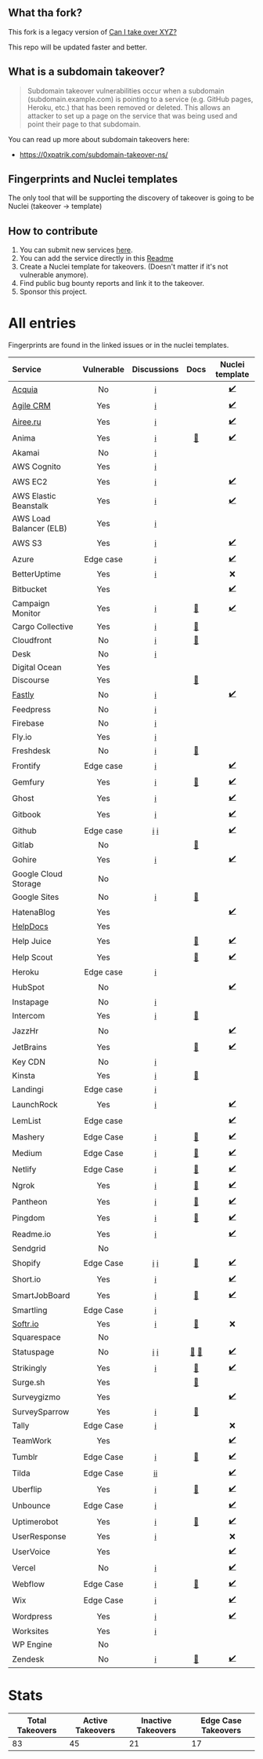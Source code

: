 
## What tha fork? 

This fork is a legacy version of [Can I take over XYZ?](https://github.com/EdOverflow/can-i-take-over-xyz)

This repo will be updated faster and better. 

## What is a subdomain takeover?

> Subdomain takeover vulnerabilities occur when a subdomain (subdomain.example.com) is pointing to a service (e.g. GitHub pages, Heroku, etc.) that has been removed or deleted. This allows an attacker to set up a page on the service that was being used and point their page to that subdomain. 

You can read up more about subdomain takeovers here:

- <https://0xpatrik.com/subdomain-takeover-ns/>

## Fingerprints and Nuclei templates

The only tool that will be supporting the discovery of takeover is going to be Nuclei (takeover -> template)


## How to contribute

1. You can submit new services [here](https://github.com/pdelteil/can-i-take-over-this-subdomain/issues/new/choose).
2. You can add the service directly in this [Readme](https://github.com/pdelteil/Can-I-take-over-this-subdomain/edit/master/README.md)
3. Create a Nuclei template for takeovers. (Doesn't matter if it's not vulnerable anymore).
4. Find public bug bounty reports and link it to the takeover.
5. Sponsor this project. 

# All entries

Fingerprints are found in the linked issues or in the nuclei templates. 

Service|Vulnerable|Discussions|Docs|Nuclei template
:---|:---:|:---:|:---:|:---:
[Acquia](https://www.acquia.com/)|No|[:information_source:](https://github.com/EdOverflow/can-i-take-over-xyz/issues/103)||[:heavy_check_mark:](https://github.com/rtcms/nuclei-templates/blob/fc5546e4720adaa026a74b5937f474cc10c14f22/takeovers/acquia-takeover.yaml)
[Agile CRM](https://www.agilecrm.com/)|Yes|[:information_source:](https://github.com/EdOverflow/can-i-take-over-xyz/issues/145)||[:heavy_check_mark:](https://github.com/projectdiscovery/nuclei-templates/blob/main/http/takeovers/agilecrm-takeover.yaml)
[Airee.ru](https://айри.рф/)|Yes|[:information_source:](https://github.com/EdOverflow/can-i-take-over-xyz/issues/104)||[:heavy_check_mark: ](https://github.com/projectdiscovery/nuclei-templates/blob/main/http/takeovers/airee-takeover.yaml)
Anima|Yes|[:information_source:](https://github.com/EdOverflow/can-i-take-over-xyz/issues/126)|[:blue_book:](https://docs.animaapp.com/v1/launchpad/08-custom-domain.html)| [:heavy_check_mark:](https://github.com/projectdiscovery/nuclei-templates/blob/main/http/takeovers/anima-takeover.yaml)
Akamai|No|[:information_source:](https://github.com/EdOverflow/can-i-take-over-xyz/issues/13) ||
AWS Cognito | Yes|[:information_source:](https://github.com/EdOverflow/can-i-take-over-xyz/issues/358)|||
AWS EC2|Yes|[:information_source:](https://github.com/pdelteil/Can-I-take-over-this-subdomain/discussions/3)||[:heavy_check_mark: ](https://github.com/projectdiscovery/nuclei-templates/blob/main/dns/ec2-detection.yaml)
AWS Elastic Beanstalk|Yes|[:information_source:](https://github.com/EdOverflow/can-i-take-over-xyz/issues/194)||[:heavy_check_mark: ](https://github.com/projectdiscovery/nuclei-templates/blob/main/dns/elasticbeanstalk-takeover.yaml)
AWS Load Balancer (ELB)|Yes| [:information_source:](https://github.com/EdOverflow/can-i-take-over-xyz/issues/137)||
AWS S3|Yes|[:information_source:](https://github.com/EdOverflow/can-i-take-over-xyz/issues/36)||[:heavy_check_mark:](https://github.com/projectdiscovery/nuclei-templates/blob/main/http/takeovers/aws-bucket-takeover.yaml)
Azure|Edge case| [:information_source:](https://github.com/EdOverflow/can-i-take-over-xyz/issues/35) ||[:heavy_check_mark:](https://github.com/projectdiscovery/nuclei-templates/blob/main/dns/azure-takeover-detection.yaml)
BetterUptime|Yes|[:information_source:](https://github.com/EdOverflow/can-i-take-over-xyz/issues/368)||:x:
Bitbucket|Yes|||[:heavy_check_mark:](https://github.com/projectdiscovery/nuclei-templates/blob/main/http/takeovers/bitbucket-takeover.yaml)
Campaign Monitor|Yes|[:information_source:](https://github.com/EdOverflow/can-i-take-over-xyz/issues/275)|[:blue_book:](https://help.campaignmonitor.com/custom-domain-names)|[:heavy_check_mark:](https://github.com/projectdiscovery/nuclei-templates/blob/main/http/takeovers/campaignmonitor-takeover.yaml)
Cargo Collective|Yes|[:information_source:](https://github.com/EdOverflow/can-i-take-over-xyz/issues/152)| [:blue_book:](https://support.2.cargocollective.com/Using-a-Third-Party-Domain)|
Cloudfront|No| [:information_source:](https://github.com/EdOverflow/can-i-take-over-xyz/issues/29) | [:blue_book:](https://aws.amazon.com/blogs/networking-and-content-delivery/continually-enhancing-domain-security-on-amazon-cloudfront/)|
Desk|No| [:information_source:](https://github.com/EdOverflow/can-i-take-over-xyz/issues/9)||
Digital Ocean |Yes|   |   |
Discourse |Yes| | [:closed_book:](https://hackerone.com/reports/264494)|
[Fastly](https://www.fastly.com/)|No| [:information_source:](https://github.com/EdOverflow/can-i-take-over-xyz/issues/22)||[:heavy_check_mark:](https://github.com/projectdiscovery/nuclei-templates/blob/e254f7b884dc975316a2f8d77e3fe0ce140cc91b/takeovers/fastly-takeover.yaml)
Feedpress|No| [:information_source:](https://github.com/EdOverflow/can-i-take-over-xyz/issues/80)||
Firebase |No| [:information_source:](https://github.com/EdOverflow/can-i-take-over-xyz/issues/128) ||
Fly.io|Yes| [:information_source:](https://github.com/EdOverflow/can-i-take-over-xyz/issues/101)||
Freshdesk|No| [:information_source:](https://github.com/EdOverflow/can-i-take-over-xyz/issues/214)| [:blue_book:](https://support.freshdesk.com/support/solutions/articles/37590-using-a-vanity-support-url-and-pointing-the-cname)|
Frontify |Edge case|[:information_source:](https://github.com/EdOverflow/can-i-take-over-xyz/issues/170) || [:heavy_check_mark:](https://github.com/projectdiscovery/nuclei-templates/blob/main/http/takeovers/frontify-takeover.yaml)|
Gemfury |Yes| [:information_source:](https://github.com/EdOverflow/can-i-take-over-xyz/issues/154) | [:green_book:](https://khaledibnalwalid.wordpress.com/2020/06/25/gemfury-subdomain-takeover/)|[:heavy_check_mark:](https://github.com/projectdiscovery/nuclei-templates/blob/main/http/takeovers/gemfury-takeover.yaml)
Ghost|Yes|[:information_source:](https://github.com/EdOverflow/can-i-take-over-xyz/issues/8)||[:heavy_check_mark:](https://github.com/projectdiscovery/nuclei-templates/blob/main/http/takeovers/ghost-takeover.yaml)
Gitbook|Yes| [:information_source:](https://github.com/EdOverflow/can-i-take-over-xyz/issues/259)||[:heavy_check_mark:](https://github.com/projectdiscovery/nuclei-templates/blob/main/http/takeovers/gitbook-takeover.yaml)
Github| Edge case| [:information_source:](https://github.com/EdOverflow/can-i-take-over-xyz/issues/37) [:information_source:](https://github.com/EdOverflow/can-i-take-over-xyz/issues/68)||[:heavy_check_mark:](https://github.com/projectdiscovery/nuclei-templates/blob/main/http/takeovers/github-takeover.yaml)
Gitlab|No| |[:closed_book:](https://hackerone.com/reports/312118)|
Gohire|Yes|[:information_source:](https://github.com/EdOverflow/can-i-take-over-xyz/issues/403)||[:heavy_check_mark:](https://github.com/projectdiscovery/nuclei-templates/blob/dc4019ff0ce089802a84ff4f12190b2ab5fa96dc/http/takeovers/gohire-takeover.yaml)
Google Cloud Storage |No|||
Google Sites|No| [:information_source:](https://github.com/EdOverflow/can-i-take-over-xyz/issues/277) |[:blue_book:](https://support.google.com/webmasters/answer/9008080?visit_id=637981741431097680-3818919062&rd=2)|
HatenaBlog |Yes|||[:heavy_check_mark:](https://github.com/projectdiscovery/nuclei-templates/blob/main/http/takeovers/hatenablog-takeover.yaml)
[HelpDocs](https://www.helpdocs.io/)|Yes|||
Help Juice|Yes|| [:blue_book:](https://help.helpjuice.com/en_US/using-your-custom-domain/how-to-set-up-a-custom-domain)|[:heavy_check_mark:](https://github.com/projectdiscovery/nuclei-templates/blob/main/http/takeovers/helpjuice-takeover.yaml)
Help Scout|Yes|| [:blue_book:](https://docs.helpscout.net/article/42-setup-custom-domain)|[:heavy_check_mark:](https://github.com/projectdiscovery/nuclei-templates/blob/main/http/takeovers/helpscout-takeover.yaml)
Heroku| Edge case| [:information_source:](https://github.com/EdOverflow/can-i-take-over-xyz/issues/38)||
HubSpot|No|||[:heavy_check_mark:](https://github.com/projectdiscovery/nuclei-templates/blob/main/http/takeovers/hubspot-takeover.yaml)
Instapage |No| [:information_source:](https://github.com/EdOverflow/can-i-take-over-xyz/issues/73) | |
Intercom|Yes| [:information_source:](https://github.com/EdOverflow/can-i-take-over-xyz/issues/69) | [:blue_book:](https://www.intercom.com/help/)|
JazzHr|No|||[:heavy_check_mark:](https://github.com/projectdiscovery/nuclei-templates/blob/main/http/takeovers/jazzhr-takeover.yaml)
JetBrains|Yes||[:blue_book:](https://www.jetbrains.com/help/youtrack/incloud/Domain-Settings.html)|[:heavy_check_mark:](https://github.com/projectdiscovery/nuclei-templates/blob/main/http/takeovers/jetbrains-takeover.yaml)
Key CDN|No| [:information_source:](https://github.com/EdOverflow/can-i-take-over-xyz/issues/112) ||
Kinsta|Yes|[:information_source:](https://github.com/EdOverflow/can-i-take-over-xyz/issues/48) | [:blue_book:](https://kinsta.com/knowledgebase/add-domain/)|
Landingi  | Edge case| [:information_source:](https://github.com/EdOverflow/can-i-take-over-xyz/issues/117)||
LaunchRock|Yes|[:information_source:](https://github.com/EdOverflow/can-i-take-over-xyz/issues/74) | |[:heavy_check_mark:](https://github.com/projectdiscovery/nuclei-templates/blob/main/http/takeovers/launchrock-takeover.yaml)
LemList|Edge case| ||[:heavy_check_mark:](https://github.com/projectdiscovery/nuclei-templates/blob/main/http/takeovers/lemlist-takeover.yaml)
Mashery|Edge Case|[:information_source:](https://github.com/EdOverflow/can-i-take-over-xyz/issues/14)| [:closed_book:](https://hackerone.com/reports/275714) | [:heavy_check_mark:](https://github.com/projectdiscovery/nuclei-templates/blob/main/http/takeovers/mashery-takeover.yaml)
Medium| Edge Case | [:information_source:](https://github.com/EdOverflow/can-i-take-over-xyz/issues/206)| [:closed_book:](https://hackerone.com/reports/1034023) | [:heavy_check_mark:](https://raw.githubusercontent.com/rtcms/nuclei-templates/fc5546e4720adaa026a74b5937f474cc10c14f22/takeovers/medium-takeover.yaml)
Netlify | Edge Case | [:information_source:](https://github.com/EdOverflow/can-i-take-over-xyz/issues/40) |[:green_book:](https://monish-basaniwal.medium.com/how-i-found-my-first-subdomain-takeover-vulnerability-b7d5c17b61fd)|[:heavy_check_mark:](https://github.com/projectdiscovery/nuclei-templates/blob/main/http/takeovers/netlify-takeover.yaml)
Ngrok |Yes| [:information_source:](https://github.com/EdOverflow/can-i-take-over-xyz/issues/92) | [:blue_book:](https://ngrok.com/docs#http-custom-domains)| [:heavy_check_mark:](https://github.com/projectdiscovery/nuclei-templates/blob/main/http/takeovers/ngrok-takeover.yaml)
Pantheon|Yes|[:information_source:](https://github.com/EdOverflow/can-i-take-over-xyz/issues/24) | [:orange_book:](https://medium.com/@hussain_0x3c/hostile-subdomain-takeover-using-pantheon-ebf4ab813111)| [:heavy_check_mark:](https://github.com/projectdiscovery/nuclei-templates/blob/main/http/takeovers/pantheon-takeover.yaml)
Pingdom |Yes|[:information_source:](https://github.com/EdOverflow/can-i-take-over-xyz/issues/144) | [:blue_book:](https://help.pingdom.com/hc/en-us/articles/205386171-Public-Status-Page)|[:heavy_check_mark:](https://github.com/projectdiscovery/nuclei-templates/blob/main/http/takeovers/pingdom-takeover.yaml)
Readme.io |Yes| [:information_source:](https://github.com/EdOverflow/can-i-take-over-xyz/issues/41)||[:heavy_check_mark:](https://github.com/projectdiscovery/nuclei-templates/edit/main/http/takeovers/readme-takeover.yaml)
Sendgrid|No|||
Shopify| Edge Case|[:information_source:](https://github.com/EdOverflow/can-i-take-over-xyz/issues/32) [:information_source:](https://github.com/EdOverflow/can-i-take-over-xyz/issues/46)| [:orange_book:](https://medium.com/@thebuckhacker/how-to-do-55-000-subdomain-takeover-in-a-blink-of-an-eye-a94954c3fc75) |[:heavy_check_mark:](https://github.com/projectdiscovery/nuclei-templates/blob/main/http/takeovers/shopify-takeover.yaml)
Short.io|Yes|[:information_source:](https://github.com/EdOverflow/can-i-take-over-xyz/issues/260)||[:heavy_check_mark:](https://github.com/projectdiscovery/nuclei-templates/blob/main/http/takeovers/short-io.yaml)
SmartJobBoard|Yes|[:information_source:](https://github.com/EdOverflow/can-i-take-over-xyz/issues/139) | [:blue_book:](https://help.smartjobboard.com/en/articles/1269655-connecting-a-custom-domain-name)|[:heavy_check_mark:](https://github.com/projectdiscovery/nuclei-templates/blob/main/http/takeovers/smartjob-takeover.yaml)
Smartling| Edge Case| [:information_source:](https://github.com/EdOverflow/can-i-take-over-xyz/issues/67)||
[Softr.io](https://www.softr.io/)|Yes|[:information_source:](https://github.com/EdOverflow/can-i-take-over-xyz/issues/352)|[:blue_book:](https://docs.softr.io/custom-domain-and-publishing/9qTmU2Lj8Gnpr1Ue6dEAkX/add-a-custom-domain-to-your-app/93K5bLJN3n91MRo9uRGdAf)|:x:
Squarespace|No|||
Statuspage |No| [:information_source:](https://github.com/EdOverflow/can-i-take-over-xyz/pull/105) [:information_source:](https://github.com/EdOverflow/can-i-take-over-xyz/pull/171) | [:blue_book:](https://help.statuspage.io/knowledge_base/topics/domain-ownership) [:blue_book:](https://support.atlassian.com/statuspage/docs/configure-your-dns/) |[:heavy_check_mark:](https://github.com/projectdiscovery/nuclei-templates/commit/b59915c4aee18e04d2680ef32fdfa88f1e725b6f#diff-03ac5eecfcef771523f7758b50e75ab5ca1e2eb0b9f5bf6779a18f8c98e6aba3)
Strikingly|Yes|[:information_source:](https://github.com/EdOverflow/can-i-take-over-xyz/issues/58) | [:orange_book:](https://medium.com/@sherif0x00/takeover-subdomains-pointing-to-strikingly-5e67df80cdfd)| [:heavy_check_mark:](https://github.com/projectdiscovery/nuclei-templates/blob/main/http/takeovers/strikingly-takeover.yaml)
Surge.sh|Yes|| [:blue_book:](https://surge.sh/help/adding-a-custom-domain)|
Surveygizmo|Yes|||[:heavy_check_mark:](https://github.com/projectdiscovery/nuclei-templates/blob/main/http/takeovers/surveygizmo-takeover.yaml)
SurveySparrow |Yes| [:information_source:](https://github.com/EdOverflow/can-i-take-over-xyz/issues/281) |[:blue_book:]( https://help.surveysparrow.com/custom-domain)|
Tally|Edge Case|[:information_source:](https://github.com/EdOverflow/can-i-take-over-xyz/issues/363)||:x:
TeamWork |Yes| || [:heavy_check_mark:](https://github.com/projectdiscovery/nuclei-templates/blob/main/http/takeovers/teamwork-takeover.yaml)
Tumblr| Edge Case|[:information_source:](https://github.com/EdOverflow/can-i-take-over-xyz/issues/240) | [:blue_book:](https://www.tumblr.com/docs/en/custom_domains)|[:heavy_check_mark:](https://github.com/projectdiscovery/nuclei-templates/blob/main/http/takeovers/tumblr-takeover.yaml)
Tilda| Edge Case | [:information_source:](https://github.com/EdOverflow/can-i-take-over-xyz/issues/155)[:information_source:](https://github.com/EdOverflow/can-i-take-over-xyz/pull/20)||[:heavy_check_mark:](https://github.com/projectdiscovery/nuclei-templates/blob/076aa6cafde57ffd2e8781650525122f452e2338/http/takeovers/tilda-takeover.yaml#L4)
Uberflip|Yes| [:information_source:](https://github.com/EdOverflow/can-i-take-over-xyz/issues/150) | [:blue_book:](https://help.uberflip.com/hc/en-us/articles/360018786372-Custom-Domain-Set-up-Your-Hub-on-a-Subdomain)|[:heavy_check_mark:](https://github.com/projectdiscovery/nuclei-templates/blob/main/http/takeovers/uberflip-takeover.yaml)
Unbounce|Edge Case|[:information_source:](https://github.com/EdOverflow/can-i-take-over-xyz/issues/11)||[:heavy_check_mark:](https://github.com/projectdiscovery/nuclei-templates/blob/1dc592a59a0ff9729df00ce2de007f8ba0b38bf5/takeovers/unbounce-takeover.yaml) 
Uptimerobot|Yes|[:information_source:](https://github.com/EdOverflow/can-i-take-over-xyz/issues/45) | [:orange_book:](https://exploit.linuxsec.org/uptimerobot-com-custom-domain-subdomain-takeover/)|[:heavy_check_mark:](https://github.com/projectdiscovery/nuclei-templates/blob/main/http/takeovers/uptimerobot-takeover.yaml)
UserResponse|Yes|[:information_source:](https://github.com/EdOverflow/can-i-take-over-xyz/issues/357)||:x:
UserVoice|Yes|||[:heavy_check_mark:](https://github.com/projectdiscovery/nuclei-templates/blob/main/http/takeovers/uservoice-takeover.yaml)
Vercel|No|[:information_source:](https://github.com/EdOverflow/can-i-take-over-xyz/issues/183)||[:heavy_check_mark:](https://github.com/projectdiscovery/nuclei-templates/blob/main/http/takeovers/vercel-takeover.yaml)
Webflow| Edge Case|[:information_source:](https://github.com/EdOverflow/can-i-take-over-xyz/issues/44) |[:blue_book:](https://forum.webflow.com/t/hosting-a-subdomain-on-webflow/59201)|[:heavy_check_mark:](https://github.com/projectdiscovery/nuclei-templates/blob/main/http/takeovers/webflow-takeover.yaml)
Wix| Edge Case|[:information_source:](https://github.com/EdOverflow/can-i-take-over-xyz/issues/231) | | [:heavy_check_mark:](https://github.com/projectdiscovery/nuclei-templates/blob/main/http/takeovers/wix-takeover.yaml)
Wordpress|Yes| [:information_source:](https://github.com/EdOverflow/can-i-take-over-xyz/pull/176)||[:heavy_check_mark:](https://github.com/projectdiscovery/nuclei-templates/blob/main/http/takeovers/wordpress-takeover.yaml)
Worksites |Yes| [:information_source:](https://github.com/EdOverflow/can-i-take-over-xyz/issues/142) | |
WP Engine|No|||
Zendesk|No| [:information_source:](https://github.com/EdOverflow/can-i-take-over-xyz/issues/23) | [:blue_book:](https://support.zendesk.com/hc/en-us/articles/203664356-Changing-the-address-of-your-Help-Center-subdomain-host-mapping-)|[:heavy_check_mark:](https://github.com/projectdiscovery/nuclei-templates/blob/076aa6cafde57ffd2e8781650525122f452e2338/http/takeovers/zendesk-takeover.yaml#L4)


# Stats 
| Total Takeovers | Active Takeovers | Inactive Takeovers | Edge Case Takeovers | 
   |------------------|-------------------|--------------------|---------------------| 
  | 83 | 45 | 21 | 17 | 

